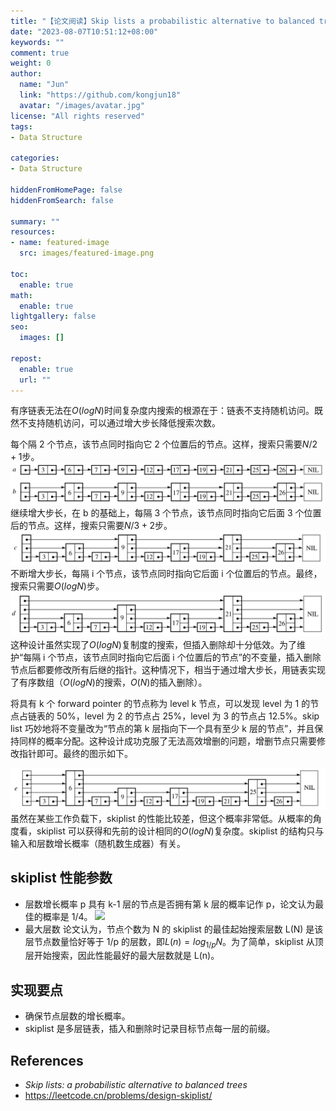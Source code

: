 ```yaml
---
title: "【论文阅读】Skip lists a probabilistic alternative to balanced trees"
date: "2023-08-07T10:51:12+08:00"
keywords: ""
comment: true
weight: 0
author:
  name: "Jun"
  link: "https://github.com/kongjun18"
  avatar: "/images/avatar.jpg"
license: "All rights reserved"
tags:
- Data Structure

categories:
- Data Structure

hiddenFromHomePage: false
hiddenFromSearch: false

summary: ""
resources:
- name: featured-image
  src: images/featured-image.png

toc:
  enable: true
math:
  enable: true
lightgallery: false
seo:
  images: []

repost:
  enable: true
  url: ""
---
```


有序链表无法在$O(logN)$时间复杂度内搜索的根源在于：链表不支持随机访问。既然不支持随机访问，可以通过增大步长降低搜索次数。

每个隔 2 个节点，该节点同时指向它 2 个位置后的节点。这样，搜索只需要$N/2+1$步。
![](images/skiplist-1.png)
继续增大步长，在 b 的基础上，每隔 3 个节点，该节点同时指向它后面 3 个位置后的节点。这样，搜索只需要$N/3+2$步。
![](images/skiplist-4.png)
不断增大步长，每隔 i 个节点，该节点同时指向它后面 i 个位置后的节点。最终，搜索只需要$O(logN)$步。
![](images/skiplist-3.png)
这种设计虽然实现了$O(logN)$复制度的搜索，但插入删除却十分低效。为了维护“每隔 i 个节点，该节点同时指向它后面 i 个位置后的节点”的不变量，插入删除节点后都要修改所有后继的指针。这种情况下，相当于通过增大步长，用链表实现了有序数组（$O(logN)$的搜索，$O(N)$的插入删除）。

将具有 k 个 forward pointer 的节点称为 level k 节点，可以发现 level 为 1 的节点占链表的 50%，level 为 2 的节点占 25%，level 为 3 的节点占 12.5%。skip list 巧妙地将不变量改为“节点的第 k 层指向下一个具有至少 k 层的节点”，并且保持同样的概率分配。这种设计成功克服了无法高效增删的问题，增删节点只需要修改指针即可。最终的图示如下。

![](images/skiplist-5.png)
虽然在某些工作负载下，skiplist 的性能比较差，但这个概率非常低。从概率的角度看，skiplist 可以获得和先前的设计相同的$O(logN)$复杂度。skiplist 的结构只与输入和层数增长概率（随机数生成器）有关。

## skiplist 性能参数
- 层数增长概率 p
	具有 k-1 层的节点是否拥有第 k 层的概率记作 p，论文认为最佳的概率是 1/4。
	![](images/skiplist-search-speed-and-space-requirements.png|500)
- 最大层数
	论文认为，节点个数为 N 的 skiplist 的最佳起始搜索层数 L(N) 是该层节点数量恰好等于 1/p 的层数，即$L(n)=log_{1/p}N$。为了简单，skiplist 从顶层开始搜索，因此性能最好的最大层数就是 L(n)。

## 实现要点
- 确保节点层数的增长概率。
- skiplist 是多层链表，插入和删除时记录目标节点每一层的前缀。
## References
- *Skip lists: a probabilistic alternative to balanced trees*
- https://leetcode.cn/problems/design-skiplist/
